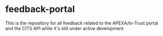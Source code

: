# feedback-portal
This is the repository for all feedback related to the APEXA/In-Trust portal and the CITS API while it's still under active development.
